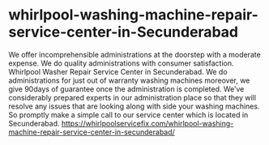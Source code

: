# whirlpool-washing-machine-repair-service-center-in-Secunderabad
We offer incomprehensible administrations at the doorstep with a moderate expense. We do quality administrations with consumer satisfaction. Whirlpool Washer Repair Service Center in Secunderabad. We do administrations for just out of warranty washing machines moreover, we give 90days of guarantee once the administration is completed. We’ve considerably prepared experts in our administration place so that they will resolve any issues that are looking along with side your washing machines. So promptly make a simple call to our service center which is located in Secunderabad.  https://whirlpoolservicefix.com/whirlpool-washing-machine-repair-service-center-in-secunderabad/
